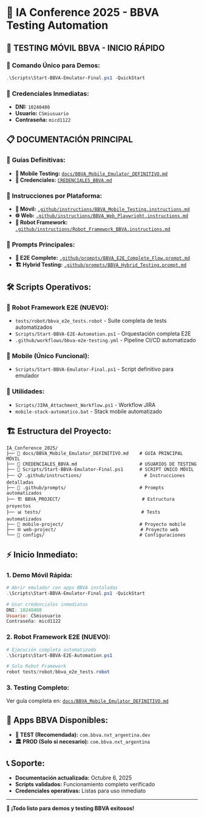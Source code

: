 # 🏦 IA Conference 2025 - BBVA Testing Automation

## 📱 **TESTING MÓVIL BBVA - INICIO RÁPIDO**

### 🚀 **Comando Único para Demos:**
```powershell
.\Scripts\Start-BBVA-Emulator-Final.ps1 -QuickStart
```

### 🔐 **Credenciales Inmediatas:**
- **DNI:** `10240480`
- **Usuario:** `CSmiusuario`
- **Contraseña:** `micd1122`

## 📋 **DOCUMENTACIÓN PRINCIPAL**

### 📖 **Guías Definitivas:**
- **📱 Mobile Testing:** [`docs/BBVA_Mobile_Emulator_DEFINITIVO.md`](docs/BBVA_Mobile_Emulator_DEFINITIVO.md)
- **🔐 Credenciales:** [`CREDENCIALES_BBVA.md`](CREDENCIALES_BBVA.md)

### 🎯 **Instrucciones por Plataforma:**
- **📱 Móvil:** [`.github/instructions/BBVA_Mobile_Testing.instructions.md`](.github/instructions/BBVA_Mobile_Testing.instructions.md)
- **🌐 Web:** [`.github/instructions/BBVA_Web_Playwright.instructions.md`](.github/instructions/BBVA_Web_Playwright.instructions.md)
- **🤖 Robot Framework:** [`.github/instructions/Robot_Framework_BBVA.instructions.md`](.github/instructions/Robot_Framework_BBVA.instructions.md)

### 🚀 **Prompts Principales:**
- **🔄 E2E Complete:** [`.github/prompts/BBVA_E2E_Complete_Flow.prompt.md`](.github/prompts/BBVA_E2E_Complete_Flow.prompt.md)
- **🏗️ Hybrid Testing:** [`.github/prompts/BBVA_Hybrid_Testing.prompt.md`](.github/prompts/BBVA_Hybrid_Testing.prompt.md)

## 🛠️ **Scripts Operativos:**

### 🤖 **Robot Framework E2E (NUEVO):**
- `tests/robot/bbva_e2e_tests.robot` - Suite completa de tests automatizados
- `Scripts/Start-BBVA-E2E-Automation.ps1` - Orquestación completa E2E
- `.github/workflows/bbva-e2e-testing.yml` - Pipeline CI/CD automatizado

### 📱 **Mobile (Único Funcional):**
- `Scripts/Start-BBVA-Emulator-Final.ps1` - Script definitivo para emulador

### 🔧 **Utilidades:**
- `Scripts/JIRA_Attachment_Workflow.ps1` - Workflow JIRA
- `mobile-stack-automatico.bat` - Stack mobile automatizado

## 🏗️ **Estructura del Proyecto:**

```
IA_Conference_2025/
├── 📱 docs/BBVA_Mobile_Emulator_DEFINITIVO.md    # GUÍA PRINCIPAL MÓVIL
├── 🔐 CREDENCIALES_BBVA.md                       # USUARIOS DE TESTING
├── 🚀 Scripts/Start-BBVA-Emulator-Final.ps1      # SCRIPT ÚNICO MÓVIL
├── 📋 .github/instructions/                       # Instrucciones detalladas
├── 🎯 .github/prompts/                           # Prompts automatizados
├── 🏗️ BBVA_PROJECT/                              # Estructura proyectos
├── 📊 tests/                                     # Tests automatizados
├── 📱 mobile-project/                            # Proyecto mobile
├── 🌐 web-project/                               # Proyecto web
└── 🔧 configs/                                   # Configuraciones
```

## ⚡ **Inicio Inmediato:**

### 1. **Demo Móvil Rápida:**
```powershell
# Abrir emulador con apps BBVA instaladas
.\Scripts\Start-BBVA-Emulator-Final.ps1 -QuickStart

# Usar credenciales inmediatas
DNI: 10240480
Usuario: CSmiusuario
Contraseña: micd1122
```

### 2. **Robot Framework E2E (NUEVO):**
```powershell
# Ejecución completa automatizada
.\Scripts\Start-BBVA-E2E-Automation.ps1

# Solo Robot Framework
robot tests/robot/bbva_e2e_tests.robot
```

### 3. **Testing Completo:**
Ver guía completa en: [`docs/BBVA_Mobile_Emulator_DEFINITIVO.md`](docs/BBVA_Mobile_Emulator_DEFINITIVO.md)

## 🎯 **Apps BBVA Disponibles:**
- **🧪 TEST (Recomendada):** `com.bbva.nxt_argentina.dev`
- **🏛️ PROD (Solo si necesario):** `com.bbva.nxt_argentina`

## 📞 **Soporte:**
- **Documentación actualizada:** Octubre 6, 2025
- **Scripts validados:** Funcionamiento completo verificado
- **Credenciales operativas:** Listas para uso inmediato

---
**🎉 ¡Todo listo para demos y testing BBVA exitosos!**